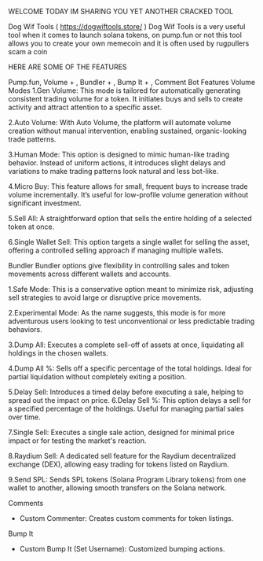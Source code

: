 WELCOME TODAY IM SHARING YOU YET ANOTHER CRACKED TOOL




Dog Wif Tools ( https://dogwiftools.store/ )
Dog Wif Tools is a very useful tool when it comes to launch solana tokens, on pump.fun or not
this tool allows you to create your own memecoin and it is often used by rugpullers scam a coin


HERE ARE SOME OF THE FEATURES


Pump.fun, Volume + , Bundler + , Bump It + , Comment Bot Features
Volume Modes
1.Gen Volume: This mode is tailored for automatically generating consistent trading volume for a token. It initiates buys and sells to create activity and attract attention to a specific asset.

2.Auto Volume: With Auto Volume, the platform will automate volume creation without manual intervention, enabling sustained, organic-looking trade patterns.

3.Human Mode: This option is designed to mimic human-like trading behavior. Instead of
uniform actions, it introduces slight delays and variations to make trading patterns look natural and less bot-like.

4.Micro Buy: This feature allows for small, frequent buys to increase trade volume incrementally. It’s useful for low-profile volume generation without significant investment.

5.Sell All: A straightforward option that sells the entire holding of a selected token at once.

6.Single Wallet Sell: This option targets a single wallet for selling the asset, offering a controlled selling approach if managing multiple wallets.


Bundler
Bundler options give flexibility in controlling sales and token movements across different wallets and accounts.

1.Safe Mode: This is a conservative option meant to minimize risk, adjusting sell strategies to avoid large or disruptive price movements.

2.Experimental Mode: As the name suggests, this mode is for more adventurous users looking to test unconventional or less predictable trading behaviors.

3.Dump All: Executes a complete sell-off of assets at once, liquidating all holdings in the chosen wallets.

4.Dump All %: Sells off a specific percentage of the total holdings. Ideal for partial liquidation without completely exiting a position.

5.Delay Sell: Introduces a timed delay before executing a sale, helping to spread out the impact on price.
6.Delay Sell %: This option delays a sell for a specified percentage of the holdings. Useful for managing partial sales over time.

7.Single Sell: Executes a single sale action, designed for minimal price impact or for testing the market's reaction.

8.Raydium Sell: A dedicated sell feature for the Raydium decentralized exchange (DEX), allowing easy trading for tokens listed on Raydium.

9.Send SPL: Sends SPL tokens (Solana Program Library tokens) from one wallet to another, allowing smooth transfers on the Solana network.

Comments
- Custom Commenter: Creates custom comments for token listings.

Bump It
- Custom Bump It (Set Username): Customized bumping actions.
